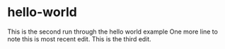 # hello-world
This is the second run through the hello world example
One more line to note this is most recent edit. 
This is the third edit.
